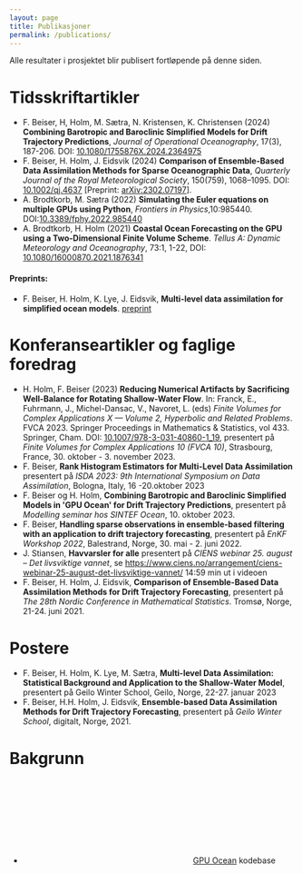 ```yaml
---
layout: page
title: Publikasjoner
permalink: /publications/
---
```


Alle resultater i prosjektet blir publisert fortløpende på denne siden.


# Tidsskriftartikler
* F. Beiser, H, Holm, M. Sætra, N. Kristensen, K. Christensen (2024) **Combining Barotropic and Baroclinic Simplified Models for Drift Trajectory Predictions**, *Journal of Operational Oceanography*, 17(3), 187-206. DOI: [10.1080/1755876X.2024.2364975](https://doi.org/10.1080/1755876X.2024.2364975)
* F. Beiser, H. Holm, J. Eidsvik (2024) **Comparison of Ensemble-Based Data Assimilation Methods for Sparse Oceanographic Data**,  *Quarterly Journal of the Royal Meteorological Society*, 150(759), 1068–1095. DOI: [10.1002/qj.4637](https://doi.org/10.1002/qj.4637) [Preprint: [arXiv:2302.07197](https://arxiv.org/abs/2302.07197)]. 
* A. Brodtkorb, M. Sætra (2022) **Simulating the Euler equations on multiple GPUs using Python**, *Frontiers in Physics*,10:985440. DOI:[10.3389/fphy.2022.985440](https://doi.org/10.3389/fphy.2022.985440)
* A. Brodtkorb, H. Holm (2021) **Coastal Ocean Forecasting on the GPU using a Two-Dimensional Finite Volume Scheme**. *Tellus A: Dynamic Meteorology and Oceanography*, 73:1, 1-22, DOI: [10.1080/16000870.2021.1876341](https://doi.org/10.1080/16000870.2021.1876341) 

#### Preprints:
* F. Beiser, H. Holm, K. Lye, J. Eidsvik, **Multi-level data assimilation for simplified ocean models**. 
[preprint](https://doi.org/10.5194/npg-2023-27)

# Konferanseartikler og faglige foredrag
* H. Holm, F. Beiser (2023) **Reducing Numerical Artifacts by Sacrificing Well-Balance for Rotating Shallow-Water Flow**. In: Franck, E., Fuhrmann, J., Michel-Dansac, V., Navoret, L. (eds) *Finite Volumes for Complex Applications X — Volume 2, Hyperbolic and Related Problems*. FVCA 2023. Springer Proceedings in Mathematics & Statistics, vol 433. Springer, Cham. DOI: [10.1007/978-3-031-40860-1_19](https://doi.org/10.1007/978-3-031-40860-1_19), presentert på *Finite Volumes for Complex Applications 10 (FVCA 10)*, Strasbourg, France, 30. oktober - 3. november 2023.
* F. Beiser, **Rank Histogram Estimators for Multi-Level Data Assimilation** presentert på *ISDA 2023: 9th International Symposium on Data Assimilation*, Bologna, Italy, 16 -20.oktober 2023 
* F. Beiser og H. Holm, **Combining Barotropic and Baroclinic Simplified Models in 'GPU Ocean' for Drift Trajectory Predictions**, presentert på *Modelling seminar hos SINTEF Ocean*, 10. oktober 2023.
* F. Beiser, **Handling sparse observations in ensemble-based filtering with an application to drift trajectory forecasting**, presentert på *EnKF Workshop 2022*, Balestrand, Norge, 30. mai - 2. juni 2022.
* J. Stiansen, **Havvarsler for alle** presentert på *CIENS webinar 25. august – Det livsviktige vannet*, se https://www.ciens.no/arrangement/ciens-webinar-25-august-det-livsviktige-vannet/  14:59 min ut i videoen
* F. Beiser, H. Holm, J. Eidsvik, **Comparison of Ensemble-Based Data Assimilation Methods for Drift Trajectory Forecasting**, presentert på *The 28th Nordic Conference in Mathematical Statistics*. Tromsø, Norge,  21-24. juni 2021.



# Postere
* F. Beiser, H. Holm, K. Lye, M. Sætra, **Multi-level Data Assimilation: Statistical Background and Application to the Shallow-Water Model**, presentert på Geilo Winter School, Geilo, Norge, 22-27. januar 2023
* F. Beiser, H.H. Holm, J. Eidsvik, **Ensemble-based Data Assimilation Methods for Drift Trajectory Forecasting**, presentert på *Geilo Winter School*, digitalt, Norge, 2021.

# Bakgrunn

* <span><svg class="svg-icon"><use xlink:href="{{ '/assets/minima-social-icons.svg#github' | relative_url }}"></use></svg>[GPU Ocean](https://github.com/metno/gpuocean)</span> kodebase
